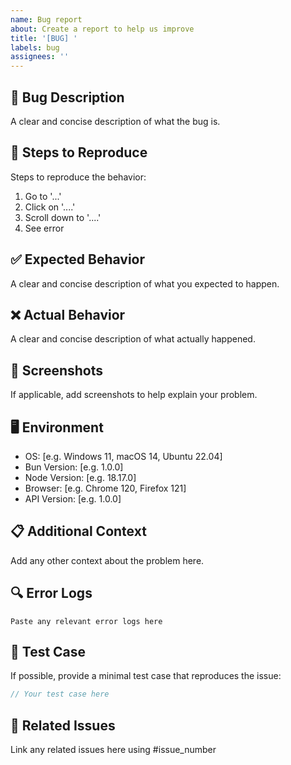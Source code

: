 ```yaml
---
name: Bug report
about: Create a report to help us improve
title: '[BUG] '
labels: bug
assignees: ''
---
```


## 🐛 Bug Description
A clear and concise description of what the bug is.

## 🔄 Steps to Reproduce
Steps to reproduce the behavior:
1. Go to '...'
2. Click on '....'
3. Scroll down to '....'
4. See error

## ✅ Expected Behavior
A clear and concise description of what you expected to happen.

## ❌ Actual Behavior
A clear and concise description of what actually happened.

## 📸 Screenshots
If applicable, add screenshots to help explain your problem.

## 🖥️ Environment
- OS: [e.g. Windows 11, macOS 14, Ubuntu 22.04]
- Bun Version: [e.g. 1.0.0]
- Node Version: [e.g. 18.17.0]
- Browser: [e.g. Chrome 120, Firefox 121]
- API Version: [e.g. 1.0.0]

## 📋 Additional Context
Add any other context about the problem here.

## 🔍 Error Logs
```
Paste any relevant error logs here
```

## 🧪 Test Case
If possible, provide a minimal test case that reproduces the issue:

```typescript
// Your test case here
```

## 🔗 Related Issues
Link any related issues here using #issue_number
